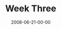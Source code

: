---
layout: message
category: message
series: "Pride"
title: "Week Three"
date: 2008-06-21-00-00
message_id: 503
audio: "http://s3.amazonaws.com/crossroads-media/messages/audio/Pride_03_06-22-08_Tome_webaudio.mp3"
audio-duration: "38:50"
description: "In this talk, Brian Tome discusses how pride has taken root in his life and offers some ways that we can combat it."
video: "http://s3.amazonaws.com/crossroads-media/messages/video/Pride3.mp4"
video-duration: "45:43"
video-image: "http://s3.amazonaws.com/crossroads-media/images/Pride3-still.jpg"
notes-description: "Study notes for Pride (week three)."
notes: "http://s3.amazonaws.com/crossroads-media/documents/SN_06-22-08.pdf"
notes-title: "Pride (Week Three) - Study Notes"
program: "http://s3.amazonaws.com/crossroads-media/documents/0621_22Program.pdf"
explicit: false
---